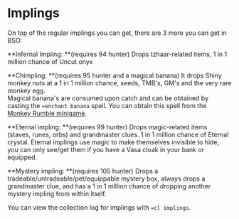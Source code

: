 # Implings

On top of the regular implings you can get, there are 3 more you can get in BSO:

**Infernal Impling: **(requires 94 hunter) Drops tzhaar-related items, 1 in 1 million chance of Uncut onyx

**Chimpling: **(requires 95 hunter and a magical banana) It drops Shiny monkey nuts at a 1 in 1 million chance, seeds, TMB's, GM's and the very rare monkey egg.\
Magical banana's are consumed upon catch and can be obtained by casting the `=enchant banana` spell. You can obtain this spell from the [Monkey Rumble minigame](https://bso-wiki.oldschool.gg/minigames/mad-marimbos-monkey-rumble).

**Eternal impling: **(requires 99 hunter) Drops magic-related items (staves, runes, orbs) and grandmaster clues. 1 in 1 million chance of Eternal crystal. Eternal implings use magic to make themselves invisible to hide, you can only see/get them if you have a Vasa cloak in your bank or equipped.

**Mystery impling: **(requires 105 hunter) Drops a tradeable/untradeable/pet/equippable mystery box, always drops a grandmaster clue, and has a 1 in 1 million chance of dropping another mystery impling from within itself.

You can view the collection log for implings with `=cl implings`.
